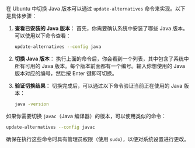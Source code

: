 在 Ubuntu 中切换 Java 版本可以通过 `update-alternatives` 命令来实现。以下是具体步骤：

1. **查看已安装的 Java 版本**：
   首先，你需要确认系统中安装了哪些 Java 版本。可以使用以下命令查看：
   ```bash
   update-alternatives --config java
   ```

2. **切换 Java 版本**：
   执行上面的命令后，你会看到一个列表，其中包含了系统中所有可用的 Java 版本。每个版本前面都有一个编号。输入你想使用的 Java 版本对应的编号，然后按 Enter 键即可切换。

3. **验证切换结果**：
   切换完成后，可以通过以下命令验证当前正在使用的 Java 版本：
   ```bash
   java -version
   ```

如果你需要切换 `javac`（Java 编译器）的版本，可以使用类似的命令：
```bash
update-alternatives --config javac
```

确保在执行这些命令时具有管理员权限（使用 `sudo`），以便对系统设置进行更改。
